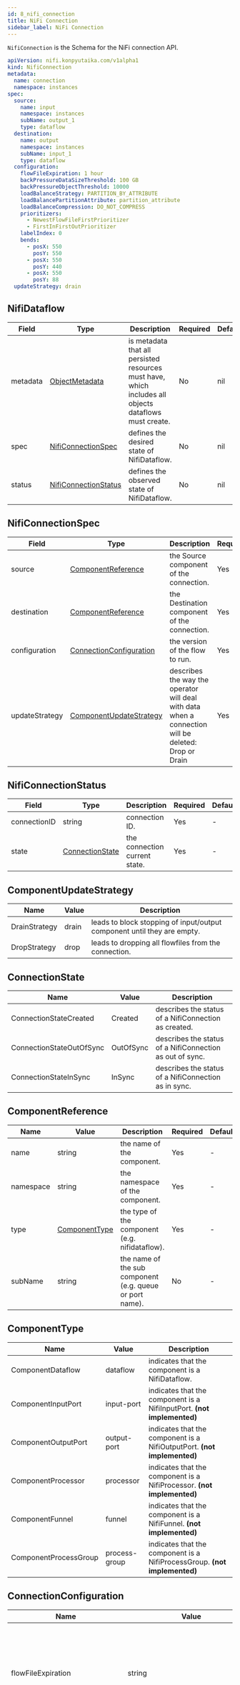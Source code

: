 ```yaml
---
id: 8_nifi_connection
title: NiFi Connection
sidebar_label: NiFi Connection
---
```


`NifiConnection` is the Schema for the NiFi connection API.

```yaml
apiVersion: nifi.konpyutaika.com/v1alpha1
kind: NifiConnection
metadata:
  name: connection
  namespace: instances
spec:
  source:
    name: input
    namespace: instances
    subName: output_1
    type: dataflow
  destination:
    name: output
    namespace: instances
    subName: input_1
    type: dataflow
  configuration:
    flowFileExpiration: 1 hour
    backPressureDataSizeThreshold: 100 GB
    backPressureObjectThreshold: 10000
    loadBalanceStrategy: PARTITION_BY_ATTRIBUTE
    loadBalancePartitionAttribute: partition_attribute
    loadBalanceCompression: DO_NOT_COMPRESS
    prioritizers: 
      - NewestFlowFileFirstPrioritizer
      - FirstInFirstOutPrioritizer
    labelIndex: 0
    bends:
      - posX: 550
        posY: 550
      - posX: 550
        posY: 440
      - posX: 550
        posY: 88
  updateStrategy: drain
```

## NifiDataflow

|Field|Type|Description|Required|Default|
|-----|----|-----------|--------|-------|
|metadata|[ObjectMetadata](https://godoc.org/k8s.io/apimachinery/pkg/apis/meta/v1#ObjectMeta)|is metadata that all persisted resources must have, which includes all objects dataflows must create.|No|nil|
|spec|[NifiConnectionSpec](#nificonnectionspec)|defines the desired state of NifiDataflow.|No|nil|
|status|[NifiConnectionStatus](#nificonnectionstatus)|defines the observed state of NifiDataflow.|No|nil|

## NifiConnectionSpec

|Field|Type|Description|Required|Default|
|-----|----|-----------|--------|-------|
|source|[ComponentReference](#componentreference)|the Source component of the connection. |Yes| - |
|destination|[ComponentReference](#componentreference)|the Destination component of the connection. |Yes| - |
|configuration|[ConnectionConfiguration](#connectionconfiguration)|the version of the flow to run. |Yes| - |
|updateStrategy|[ComponentUpdateStrategy](#componentupdatestrategy)|describes the way the operator will deal with data when a connection will be deleted: Drop or Drain |Yes| drain |

## NifiConnectionStatus

|Field|Type|Description|Required|Default|
|-----|----|-----------|--------|-------|
|connectionID|string| connection ID. |Yes| - |
|state|[ConnectionState](#connectionstate)| the connection current state. |Yes| - |

## ComponentUpdateStrategy

|Name|Value|Description|
|----|-----|-----------|
|DrainStrategy|drain|leads to block stopping of input/output component until they are empty.|
|DropStrategy|drop|leads to dropping all flowfiles from the connection.|

## ConnectionState

|Name|Value|Description|
|----|-----|-----------|
|ConnectionStateCreated|Created|describes the status of a NifiConnection as created.|
|ConnectionStateOutOfSync|OutOfSync|describes the status of a NifiConnection as out of sync.|
|ConnectionStateInSync|InSync|describes the status of a NifiConnection as in sync.|

## ComponentReference

|Name|Value|Description|Required|Default|
|----|-----|-----------|--------|-------|
|name|string|the name of the component.|Yes| - |
|namespace|string|the namespace of the component.|Yes| - |
|type|[ComponentType](#componenttype)|the type of the component (e.g. nifidataflow).|Yes| - |
|subName|string|the name of the sub component (e.g. queue or port name).|No| - |

## ComponentType

|Name|Value|Description|
|----|-----|-----------|
|ComponentDataflow|dataflow|indicates that the component is a NifiDataflow.|
|ComponentInputPort|input-port|indicates that the component is a NifiInputPort. **(not implemented)**|
|ComponentOutputPort|output-port|indicates that the component is a NifiOutputPort. **(not implemented)**|
|ComponentProcessor|processor|indicates that the component is a NifiProcessor. **(not implemented)**|
|ComponentFunnel|funnel|indicates that the component is a NifiFunnel. **(not implemented)**|
|ComponentProcessGroup|process-group|indicates that the component is a NifiProcessGroup. **(not implemented)**|

## ConnectionConfiguration

|Name|Value|Description|Required|Default|
|----|-----|-----------|--------|-------|
|flowFileExpiration|string|the maximum amount of time an object may be in the flow before it will be automatically aged out of the flow.|No| - |
|backPressureDataSizeThreshold|string|the maximum data size of objects that can be queued before back pressure is applied.|No| 1 GB |
|backPressureObjectThreshold|*int64|the maximum number of objects that can be queued before back pressure is applied.|No| 10000 |
|loadBalanceStrategy|[ConnectionLoadBalanceStrategy](#connectionloadbalancestrategy)|how to load balance the data in this Connection across the nodes in the cluster.|No| DO_NOT_LOAD_BALANCE |
|loadBalancePartitionAttribute|string|the FlowFile Attribute to use for determining which node a FlowFile will go to.|No| - |
|loadBalanceCompression|[ConnectionLoadBalanceCompression](#connectionloadbalancecompression)|whether or not data should be compressed when being transferred between nodes in the cluster.|No| DO_NOT_COMPRESS |
|prioritizers|\[&nbsp;\][ConnectionPrioritizer](#connectionprioritizer)|the comparators used to prioritize the queue.|No| - |
|labelIndex|*int32|the index of the bend point where to place the connection label.|No| - |
|bends|\[&nbsp;\][ConnectionBend](#connectionbend)|the bend points on the connection.|No| - |

## ConnectionLoadBalanceStrategy

|Name|Value|Description|
|----|-----|-----------|
|StrategyDoNotLoadBalance|DO_NOT_LOAD_BALANCE|do not load balance FlowFiles between nodes in the cluster.|
|StrategyPartitionByAttribute|PARTITION_BY_ATTRIBUTE|determine which node to send a given FlowFile to based on the value of a user-specified FlowFile Attribute. All FlowFiles that have the same value for said Attribute will be sent to the same node in the cluster.|
|StrategyRoundRobin|ROUND_ROBIN|flowFiles will be distributed to nodes in the cluster in a Round-Robin fashion. However, if a node in the cluster is not able to receive data as fast as other nodes, that node may be skipped in one or more iterations in order to maximize throughput of data distribution across the cluster.|
|StrategySingle|SINGLE|all FlowFiles will be sent to the same node. Which node they are sent to is not defined.|

## ConnectionLoadBalanceCompression

|Name|Value|Description|
|----|-----|-----------|
|CompressionDoNotCompress|DO_NOT_COMPRESS|flowFiles will not be compressed.|
|CompressionCompressAttributesOnly|COMPRESS_ATTRIBUTES_ONLY|flowFiles' attributes will be compressed, but the flowFiles' contents will not be.|
|CompressionCompressAttributesAndContent|COMPRESS_ATTRIBUTES_AND_CONTENT|flowFiles' attributes and content will be compressed.|

## ConnectionPrioritizer

|Name|Value|Description|
|----|-----|-----------|
|PrioritizerFirstInFirstOutPrioritizer|FirstInFirstOutPrioritizer|given two FlowFiles, the one that reached the connection first will be processed first.|
|PrioritizerNewestFlowFileFirstPrioritizer|NewestFlowFileFirstPrioritizer|given two FlowFiles, the one that is newest in the dataflow will be processed first.|
|PrioritizerOldestFlowFileFirstPrioritizer|OldestFlowFileFirstPrioritizer|given two FlowFiles, the one that is oldest in the dataflow will be processed first. 'This is the default scheme that is used if no prioritizers are selected'.|
|PrioritizerPriorityAttributePrioritizer|PriorityAttributePrioritizer|given two FlowFiles, an attribute called “priority” will be extracted. The one that has the lowest priority value will be processed first.|

## ConnectionBend

|Name|Value|Description|Required|Default|
|----|-----|-----------|--------|-------|
|posX|*int64|the x coordinate.|No| - |
|posY|*int64|the y coordinate.|No| - |
